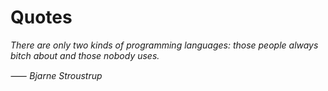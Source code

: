 # Quotes

*There are only two kinds of programming languages: those people always bitch about and those nobody uses.*

*⸺ Bjarne Stroustrup*

